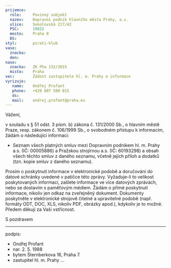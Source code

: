 ```yaml
---
prijemce: 
  role:     Povinný subjekt
  nazev:    Dopravní podnik hlavního města Prahy, a.s.
  ulice:    Sokolovská 217/42
  PSC:      19022
  mesto:    Praha 8
  DS:       
styl:       pirati-klub
vase:
  znacka:   
  den:
nase:
  znacka:   ZK Pha 132/2015
  misto:    Praha
vec:        Žádost zastupitele hl. m. Prahy o informace
vyrizuje:   
   name:    Ondřej Profant
   phone:   +420 607 580 015
   ds:      
   mail:    ondrej.profant@praha.eu
---
```


Vážení,

v souladu s § 51 odst. 3 písm. b) zákona č. 131/2000 Sb., o hlavním městě Praze, resp. zákonem č. 106/1999 Sb., o svobodném přístupu k informacím, žádám o následující informaci:

* Seznam všech platných smluv mezi Dopravním podnikem hl. m. Prahy a.s. (IČ: 00005886) a Pražskou strojírnou a.s. (IČ: 60193298) a obsah všech těchto smluv z daného seznamu, včetně jejich příloh a dodatků (tzn. kopie smluv z daného seznamu). 

Prosím o poskytnutí informace v elektronické podobě a doručování do datové schránky uvedené v patičce této zprávy. Vyžaduje-li to velikost poskytovaných informací, zašlete informace ve více datových zprávách, nebo se dostavím s paměťovým médiem. Žádám o přímé poskytnutí informace, nikoliv jen odkaz na zveřejněný dokument. Dokumenty poskytněte v elektronické strojově čitelné a upravitelné podobě (např. formáty ODT, DOC, XLS, nikoliv PDF, obrázky apod.), kdykoliv je to možné. Předem děkuji za Vaši vstřícnost. 

S pozdravem

---
podpis: 
  - Ondřej Profant
  - nar. 2. 5. 1988
  - bytem Šternberkova 16, Praha 7. 
  - zastupitel hl. m. Prahy
...
